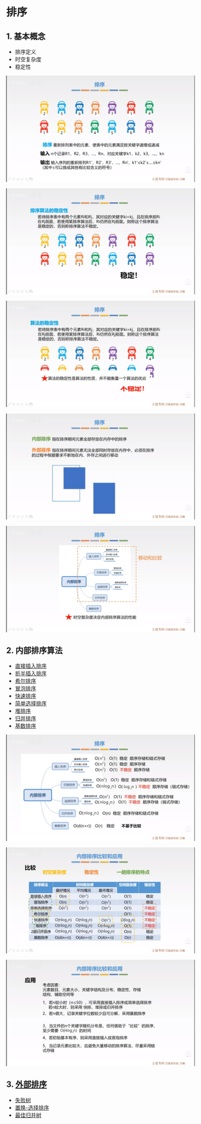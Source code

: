 # 排序

## 1. 基本概念

- 排序定义
- 时空复杂度
- 稳定性

![排序基本概念1](concept1.jpg)

![排序基本概念2](concept2.jpg)

![排序基本概念3](concept3.jpg)

![排序基本概念4](concept4.jpg)

![排序基本概念5](concept5.jpg)

## 2. 内部排序算法

- [直接插入排序](direct-insertion-sort/README.md#直接插入排序)
- [折半插入排序](binary-insertion-sort/README.md#折半插入排序)
- [希尔排序](shell-sort/README.md#希尔排序)
- [冒泡排序](bubble-sort/README.md#冒泡排序)
- [快速排序](quick-sort/README.md#快速排序)
- [简单选择排序](simple-selection-sort/README.md#简单选择排序)
- [堆排序](heap-sort/README.md#堆排序)
- [归并排序](merge-sort/README.md#归并排序)
- [基数排序](cardinal-sort/README.md#基数排序)

![内部排序算法总结比较1](summary1.jpg)

![内部排序算法总结比较2](summary2.jpg)

![内部排序算法总结比较3](summary3.jpg)

## 3. [外部排序](external-sort/README.md#外部排序)

- [失败树](external-sort/README.md#1-失败树)
- [置换-选择排序](external-sort/README.md#2-置换-选择排序)
- [最佳归并树](external-sort/README.md#3-最佳归并树)
